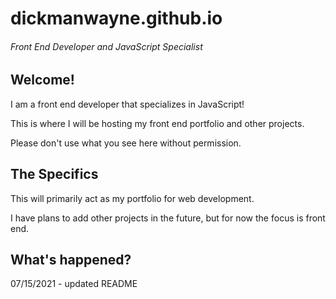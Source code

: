 # dickmanwayne.github.io
###### Front End Developer and JavaScript Specialist

## Welcome!

I am a front end developer that specializes in JavaScript!

This is where I will be hosting my front end portfolio and other projects.

Please don't use what you see here without permission.

## The Specifics

This will primarily act as my portfolio for web development.

I have plans to add other projects in the future, but for now the focus is front end.

## What's happened?

07/15/2021 - updated README
